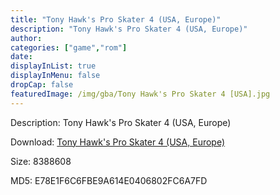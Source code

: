 ```yaml
---
title: "Tony Hawk's Pro Skater 4 (USA, Europe)"
description: "Tony Hawk's Pro Skater 4 (USA, Europe)"
author: 
categories: ["game","rom"]
date: 
displayInList: true
displayInMenu: false
dropCap: false
featuredImage: /img/gba/Tony Hawk's Pro Skater 4 [USA].jpg
---
```


Description: Tony Hawk's Pro Skater 4 (USA, Europe)

Download: <a style="text-decoration:underline;" href="https://mega.nz/#!iagkTaZS!mxZRj1D7A37gHXIt2ajZX2-57_NgJnNwWZr6-OnQ4jQ" target = "_blank" rel = "nofollow" > Tony Hawk's Pro Skater 4 (USA, Europe)</a>

Size: 8388608

MD5: E78E1F6C6FBE9A614E0406802FC6A7FD

